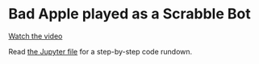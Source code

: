 #  Bad Apple played as a Scrabble Bot 

[Watch the video](https://youtu.be/HP90knHlYqc)

Read [the Jupyter file](Scrab%20Apple.ipynb) for a step-by-step code rundown.
